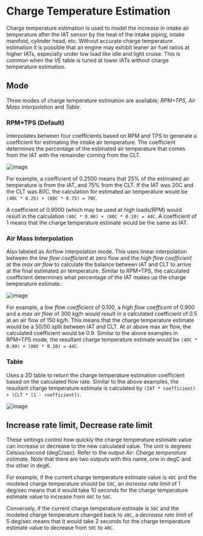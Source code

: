 # Charge Temperature Estimation

Charge temperature estimation is used to model the increase in intake air temperature after the IAT sensor by the heat of the intake piping, intake manifold, cylinder head, etc. Without accurate charge temperature estimation it is possible that an engine may exhibit leaner air fuel ratios at higher IATs, especially under low load like idle and light cruise. This is common when the VE table is tuned at lower IATs without charge temperature estimation.

## Mode

Three modes of charge temperature estimation are available; _RPM+TPS_, _Air Mass Interpolation_ and _Table_.

### RPM+TPS (Default)

Interpolates between four coefficients based on RPM and TPS to generate a coefficient for estimating the intake air temperature. The coefficient determines the percentage of the estimated air temperature that comes from the IAT with the remainder coming from the CLT.

![image](https://github.com/user-attachments/assets/1eecfe48-18ae-4510-8b28-ca4c4c882153)

For example, a coefficient of 0.2500 means that 25% of the estimated air temperature is from the IAT, and 75% from the CLT. If the IAT was 20C and the CLT was 80C, the calculation for estimated air temperature would be `(40C * 0.25) + (80C * 0.75) = 70C`.

A coefficient of 0.9000 (which may be used at high loads/RPM) would result in the calculation `(40C * 0.90) + (80C * 0.10) = 44C`. A coefficient of 1 means that the charge temperature estimate would be the same as IAT.

### Air Mass Interpolation

Also labeled as Airflow interpolation mode. This uses linear interpolation between the _low flow coefficient_ at zero flow and the _high flow coefficient_ at the _max air flow_ to calculate the balance between IAT and CLT to arrive at the final estimated air temperature. Similar to RPM+TPS, the calculated coefficient determines what percentage of the IAT makes up the charge temperature estimate.

![image](https://github.com/user-attachments/assets/ae7dde43-d062-4b67-89ff-a57a4bddfc52)

For example, a _low flow coefficient_ of 0.100, a _high flow coefficent_ of 0.900 and a _max air flow_ of 300 kg/h would result in a calculated coefficient of 0.5 at an air flow of 150 kg/h. This means that the charge temperature estimate would be a 50/50 split between IAT and CLT. At or above max air flow, the calculated coefficient would be 0.9. Similar to the above examples in RPM+TPS mode, the resultant charge temperature estimate would be `(40C * 0.90) + (80C * 0.10) = 44C`.

### Table

Uses a 2D table to return the charge temperature estimation coefficient based on the calculated flow rate. Similar to the above examples, the resultant charge temperature estimate is calculated by `(IAT * coefficient) + (CLT * [1 - coefficient])`.

![image](https://github.com/user-attachments/assets/174bb7a2-d67f-469a-80c8-780f70e4f7fb)

## Increase rate limit, Decrease rate limit

These settings control how quickly the charge temperature estimate value can increase or decrease to the new calculated value. The unit is degrees Celsius/second (degC/sec). Refer to the output _Air: Charge temperature estimate_. Note that there are two outputs with this name, one in degC and the other in degK.

For example, if the current charge temperature estimate value is `40C` and the modeled charge temperature should be `50C`, an _increase rate limit_ of 1 deg/sec means that it would take 10 seconds for the charge temperature estimate value to increase from `40C` to `50C`.

Conversely, if the current charge temperature estimate is `50C` and the modeled charge temperature changed back to `40C`, a _decrease rate limit_ of 5 deg/sec means that it would take 2 seconds for the charge temperature estimate value to decrease from `50C` to `40C`.
